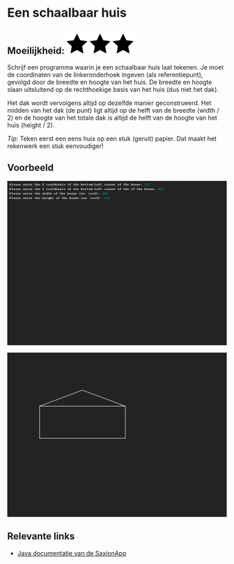 # Een schaalbaar huis
## Moeilijkheid: ![Filled](../resources/star-filled.svg) ![Filled](../resources/star-filled.svg) ![Filled](../resources/star-filled.svg) 

Schrijf een programma waarin je een schaalbaar huis laat tekenen. Je moet de coordinaten van de linkeronderhoek ingeven (als referentiepunt), gevolgd door de breedte en hoogte van het huis. De breedte en hoogte slaan uitsluitend op de rechthoekige basis van het huis (dus niet het dak). 

Het dak wordt vervolgens altijd op dezelfde manier geconstrueerd. Het midden van het dak (de punt) ligt altijd op de helft van de breedte (width / 2) en de hoogte van het totale dak is altijd de helft van de hoogte van het huis (height / 2).

_Tip:_ Teken eerst een eens huis op een stuk (geruit) papier. Dat maakt het rekenwerk een stuk eenvoudiger! 

## Voorbeeld
![Example](sample_output.png)

![Example](sample_output2.png)


## Relevante links
* [Java documentatie van de SaxionApp](https://saxionapp.hboictlab.nl/nl/saxion/app/SaxionApp.html)

